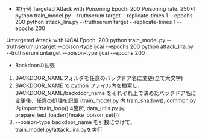 - 実行例
Targeted Attack with Poisoning
Epoch: 200
Poisoning rate: 250*1
python train_model.py --truthserum target --replicate-times 1 --epochs 200
python attack_lira.py --truthserum target --replicate-times 1 --epochs 200

Untargeted Attack with IJCAI
Epoch: 200
python train_model.py --truthserum untarget --poison-type ijcai --epochs 200
python attack_lira.py --truthserum untarget --poison-type ijcai --epochs 200

- Backdoorの拡張
1. BACKDOOR_NAMEフォルダを任意のバックドア名に変更(全て大文字)
2. BACKDOOR_NAME で python ファイル内を検索し、BACKDOOR_NAME/backdoor_name をそれぞれ上で決めたバックドア名に変更後、任意の処理を記載
   (train_model.py 内 train_shadow(), common.py 内 import/train_loop() 4箇所, data_utils.py 内 prepare_test_loader()/make_poison_set())
3. --poison-type backdoor_name を引数につけて、train_model.py/attack_lira.pyを実行
